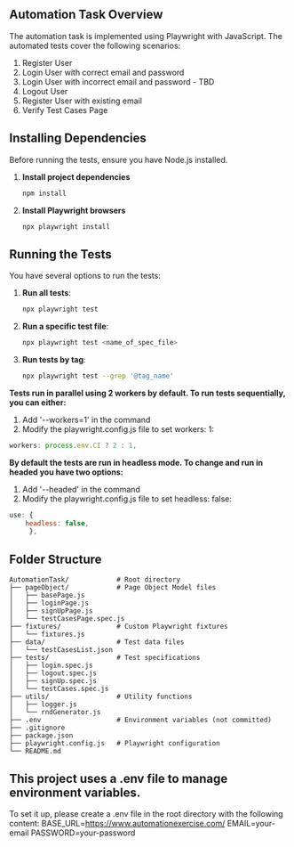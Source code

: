 ## Automation Task Overview

The automation task is implemented using Playwright with JavaScript. The automated tests cover the following scenarios:

1. Register User
2. Login User with correct email and password
3. Login User with incorrect email and password - TBD
4. Logout User
5. Register User with existing email
6. Verify Test Cases Page

## Installing Dependencies

Before running the tests, ensure you have Node.js installed.

1. **Install project dependencies**  
   ```bash
   npm install

2. **Install Playwright browsers**
   ```bash
   npx playwright install

## Running the Tests

You have several options to run the tests:

1. **Run all tests**: 
   ```bash
   npx playwright test
   ```

2. **Run a specific test file**: 
   ```bash
   npx playwright test <name_of_spec_file>
   ```

3. **Run tests by tag**: 
   ```bash
   npx playwright test --grep '@tag_name'
   ```

**Tests run in parallel using 2 workers by default. To run tests sequentially, you can either:**
1. Add '--workers=1' in the command
2. Modify the playwright.config.js file to set workers: 1:
```js
workers: process.env.CI ? 2 : 1,
```

**By default the tests are run in headless mode. To change and run in headed you have two options:**
1. Add '--headed' in the command
2. Modify the playwright.config.js file to set headless: false:
```js
use: {
    headless: false,
     },
```

## Folder Structure

```
AutomationTask/            # Root directory
├── pageObject/            # Page Object Model files
│   ├── basePage.js
│   ├── loginPage.js
│   ├── signUpPage.js
│   └── testCasesPage.spec.js
├── fixtures/              # Custom Playwright fixtures
│   └── fixtures.js
├── data/                  # Test data files
│   └── testCasesList.json
├── tests/                 # Test specifications
│   ├── login.spec.js
│   ├── logout.spec.js
│   ├── signUp.spec.js
│   └── testCases.spec.js
├── utils/                 # Utility functions
│   ├── logger.js
│   └── rndGenerator.js
├── .env                   # Environment variables (not committed)
├── .gitignore
├── package.json
├── playwright.config.js   # Playwright configuration
└── README.md
```

## This project uses a .env file to manage environment variables.
To set it up, please create a .env file in the root directory with the following content:
BASE_URL=https://www.automationexercise.com/
EMAIL=your-email
PASSWORD=your-password
